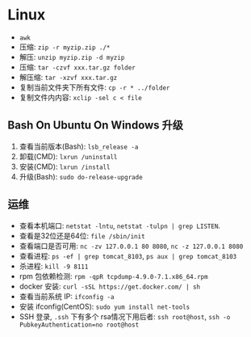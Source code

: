 # Linux

* `awk`
* 压缩: `zip -r myzip.zip ./*`
* 解压: `unzip myzip.zip -d myzip`
* 压缩: `tar -czvf xxx.tar.gz folder`
* 解压缩: `tar -xzvf xxx.tar.gz`
* 复制当前文件夹下所有文件: `cp -r * ../folder`
* 复制文件内内容: `xclip -sel c < file`

## Bash On Ubuntu On Windows 升级

1. 查看当前版本(Bash): `lsb_release -a`
2. 卸载(CMD): `lxrun /uninstall`
3. 安装(CMD): `lxrun /install`
4. 升级(Bash): `sudo do-release-upgrade`

## 运维

* 查看本机端口: `netstat -lntu`, `netstat -tulpn | grep LISTEN`.
* 查看是32位还是64位: `file /sbin/init`
* 查看端口是否可用: `nc -zv 127.0.0.1 80 8080`, `nc -z 127.0.0.1 8080`
* 查看进程: `ps -ef | grep tomcat_8103`, `ps aux | grep tomcat_8103`
* 杀进程: `kill -9 8111`
* rpm 包依赖检测: `rpm -qpR tcpdump-4.9.0-7.1.x86_64.rpm`
* docker 安装: `curl -sSL https://get.docker.com/ | sh`
* 查看当前系统 IP: `ifconfig -a`
* 安装 ifconfig(CentOS): `sudo yum install net-tools`
* SSH 登录, `.ssh` 下有多个 rsa情况下用后者: `ssh root@host`, `ssh -o PubkeyAuthentication=no root@host`
